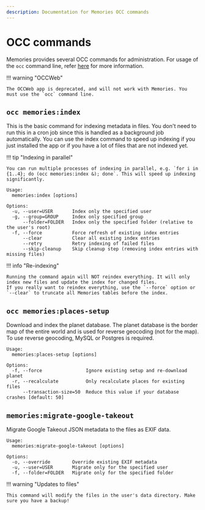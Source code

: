 ```yaml
---
description: Documentation for Memories OCC commands
---
```


# OCC commands

Memories provides several OCC commands for administration. For usage of the `occ` command line, refer [here](https://docs.nextcloud.com/server/latest/admin_manual/configuration_server/occ_command.html) for more information.

!!! warning "OCCWeb"

    The OCCWeb app is deprecated, and will not work with Memories. You must use the `occ` command line.

## `occ memories:index`

This is the basic command for indexing metadata in files. You don't need to run this in a cron job since this is handled as a background job automatically. You can use the index command to speed up indexing if you just installed the app or if you have a lot of files that are not indexed yet.

!!! tip "Indexing in parallel"

    You can run multiple processes of indexing in parallel, e.g. `for i in {1..4}; do (occ memories:index &); done`. This will speed up indexing significantly.

```
Usage:
  memories:index [options]

Options:
  -u, --user=USER       Index only the specified user
  -g, --group=GROUP     Index only specified group
      --folder=FOLDER   Index only the specified folder (relative to the user's root)
  -f, --force           Force refresh of existing index entries
      --clear           Clear all existing index entries
      --retry           Retry indexing of failed files
      --skip-cleanup    Skip cleanup step (removing index entries with missing files)
```

!!! info "Re-indexing"

    Running the command again will NOT reindex everything. It will only index new files and update the index for changed files.
    If you really want to reindex everything, use the `--force` option or `--clear` to truncate all Memories tables before the index.

## `occ memories:places-setup`

Download and index the planet database. The planet database is the border map of the entire world and is used for reverse geocoding (not for the map). To use reverse geocoding, MySQL or Postgres is required.

```
Usage:
  memories:places-setup [options]

Options:
  -f, --force                Ignore existing setup and re-download planet
  -r, --recalculate          Only recalculate places for existing files
      --transaction-size=50  Reduce this value if your database crashes [default: 50]
```

## `memories:migrate-google-takeout`

Migrate Google Takeout JSON metadata to the files as EXIF data.

```
Usage:
  memories:migrate-google-takeout [options]

Options:
  -o, --override        Override existing EXIF metadata
  -u, --user=USER       Migrate only for the specified user
  -f, --folder=FOLDER   Migrate only for the specified folder
```

!!! warning "Updates to files"

    This command will modify the files in the user's data directory. Make sure you have a backup!
